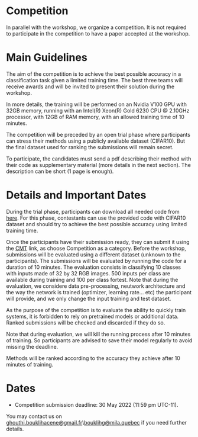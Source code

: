 # Competition

In parallel with the workshop, we organize a competition. It is not required to participate in the competition to have a paper accepted at the workshop.

# Main Guidelines

The aim of the competition is to achieve the best possible accuracy in a classification task given a limited training time. The best three teams will receive awards and will be invited to present their solution during the workshop.

In more details, the training will be performed on an Nvidia V100 GPU with 32GB memory, running with an Intel(R) Xeon(R) Gold 6230 CPU @ 2.10GHz processor, with 12GB of RAM memory, with an allowed training time of 10 minutes.

The competition will be preceded by an open trial phase where participants can stress their methods using a publicly available dataset (CIFAR10). But the final dataset used for ranking the submissions will remain secret.

To participate, the candidates must send a pdf describing their method with their code as supplementary material (more details in the next section). The description can be short (1 page is enough).

# Details and Important Dates

During the trial phase, participants can download all needed code from [here](https://github.com/eghouti/HAET-2021-competition-baseline-code). For this phase, contestants can use the provided code with CIFAR10 dataset and should try to achieve the best possible accuracy using limited training time. 

Once the participants have their submission ready, they can submit it using the [CMT](https://cmt3.research.microsoft.com/HAET2021) link, as choose Competition as a category. Before the workshop, submissions will be evaluated using a different dataset (unknown to the participants). The submissions will be evaluated by running the code for a duration of 10 minutes. The evaluation consists in classifying 10 classes with inputs made of 32 by 32 RGB images. 500 inputs per class are available during training and 100 per class fortest. Note that during the evaluation, we considere data pre-processing, neutwork architecture and the way the network is trained (optimizer, learning rate... etc) the participant will provide, and we only change the input training and test dataset.

As the purpose of the competition is to evaluate the ability to quickly train systems, it is forbidden to rely on pretrained models or additional data. Ranked submissions will be checked and discarded if they do so.

Note that during evaluation, we will kill the running process after 10 minutes of training. So participants are advised to save their model regularly to avoid missing the deadline.

Methods will be ranked according to the accuracy they achieve after 10 minutes of training.

# Dates

- Competition submission deadline: 30 May 2022 (11:59 pm UTC-11).





You may contact us on ghouthi.bouklihacene@gmail.fr\bouklihg@mila.quebec if you need further details.

